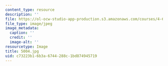 ```yaml
---
content_type: resource
description: ''
file: https://ol-ocw-studio-app-production.s3.amazonaws.com/courses/4-614-religious-architecture-and-islamic-cultures-fall-2002/c73223b16b3a6744288c1bd874945719_5004.jpg
file_type: image/jpeg
image_metadata:
  caption: ''
  credit: ''
  image-alt: ''
resourcetype: Image
title: 5004.jpg
uid: c73223b1-6b3a-6744-288c-1bd874945719
---
```

